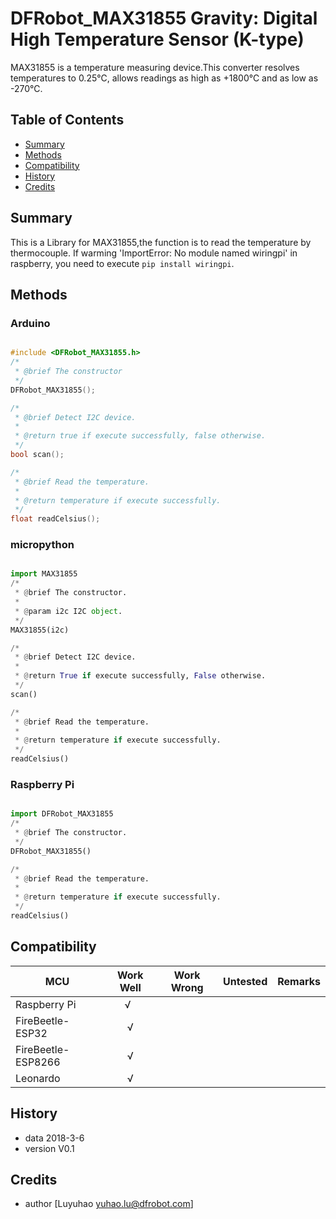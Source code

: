 # DFRobot_MAX31855 Gravity: Digital High Temperature Sensor (K-type)
MAX31855 is a temperature measuring device.This converter resolves temperatures to 0.25℃, allows readings as high as +1800℃ and as low as -270℃.

## Table of Contents

* [Summary](#summary)
* [Methods](#methods)
* [Compatibility](#compatibility)
* [History](#history)
* [Credits](#credits)
 
<snippet>
<content>

## Summary
This is a Library for MAX31855,the function is to read the temperature by thermocouple.
If warming 'ImportError: No module named wiringpi' in raspberry, you need to execute  `pip install wiringpi`.

## Methods

### Arduino
```C++

#include <DFRobot_MAX31855.h>
/*
 * @brief The constructor
 */
DFRobot_MAX31855();

/*
 * @brief Detect I2C device.
 *
 * @return true if execute successfully, false otherwise.
 */
bool scan();

/*
 * @brief Read the temperature.
 *
 * @return temperature if execute successfully.
 */
float readCelsius();
```
### micropython
```python

import MAX31855
/*
 * @brief The constructor.
 *
 * @param i2c I2C object.
 */
MAX31855(i2c)

/*
 * @brief Detect I2C device.
 *
 * @return True if execute successfully, False otherwise.
 */
scan()

/*
 * @brief Read the temperature.
 *
 * @return temperature if execute successfully.
 */
readCelsius()
```
### Raspberry Pi
```python

import DFRobot_MAX31855
/*
 * @brief The constructor.
 */
DFRobot_MAX31855()

/*
 * @brief Read the temperature.
 *
 * @return temperature if execute successfully.
 */
readCelsius()
```
## Compatibility

MCU                | Work Well | Work Wrong | Untested  | Remarks
------------------ | :----------: | :----------: | :---------: | -----
Raspberry Pi |      √       |             |            | 
FireBeetle-ESP32 |      √       |             |            | 
FireBeetle-ESP8266 |     √        |             |            | 
Leonardo |     √        |             |            | 

## History

- data 2018-3-6
- version V0.1

## Credits

- author [Luyuhao  <yuhao.lu@dfrobot.com>]


